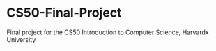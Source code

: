 # CS50-Final-Project
Final project for the CS50 Introduction to Computer Science, Harvardx University
